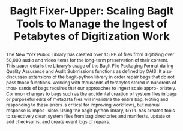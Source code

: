 ---
abstract: 'The New York Public Library has created over 1.5 PB of files from digitizing
  over 50,000 audio and video items for the long-term preservation of their content.
  This paper details the Library’s usage of the BagIt File Packaging Format during
  Quality Assurance and Audit Submissions functions as defined by OAIS. It also discusses
  extensions of the bagit-python library in order repair bags that do not pass those
  functions.

  Working with thousands of terabytes stored in hundreds of thou- sands of bags requires
  that our approaches to ingest scale appro- priately. Common changes to bags such
  as the accidental creation of system files in bags or purposeful edits of metadata
  files will invalidate the entire bag. Noting and responding to these errors is critical
  for improving workflows, but manual response is impos- sible. Using the bagit-python
  library, NYPL has created tools to selectively clean system files from bag directories
  and manifests, update or add checksums, and create event logs of repairs.'
creators:
- Krabbenhoeft, Nick
date: null
document_url: https://services.phaidra.univie.ac.at/api/object/o:931102/download
grand_parent: iPRES
institutions: []
keywords:
- kyoto
landing_page_url: https://phaidra.univie.ac.at/o:931102
language: eng
layout: publication
license: CC BY-SA 4.0 International
notes_url: null
parent: iPRES 2017
presentation_url: null
publication_type: paper
size: 111301
source_name: iPRES
title: 'BagIt Fixer-Upper: Scaling BagIt Tools to Manage the Ingest of Petabytes of
  Digitization Work'
year: 2017
---